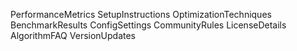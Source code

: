 PerformanceMetrics
SetupInstructions
OptimizationTechniques
BenchmarkResults
ConfigSettings
CommunityRules
LicenseDetails
AlgorithmFAQ
VersionUpdates
